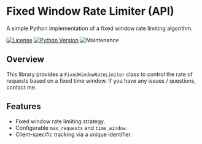 # Fixed Window Rate Limiter (API)

A simple Python implementation of a fixed window rate limiting algorithm.

[![License](https://img.shields.io/badge/License-MIT-yellow.svg)](https://opensource.org/licenses/MIT)
[![Python Version](https://img.shields.io/badge/python-3.7+-blue.svg)](https://www.python.org/downloads/)
![Maintenance](https://img.shields.io/badge/Maintained%3F-yes-green.svg)

## Overview

This library provides a `FixedWindowRateLimiter` class to control the rate of requests based on a fixed time window. If you have any issues / questions, contact me.

## Features

* Fixed window rate limiting strategy.
* Configurable `max_requests` and `time_window`.
* Client-specific tracking via a unique identifier.
